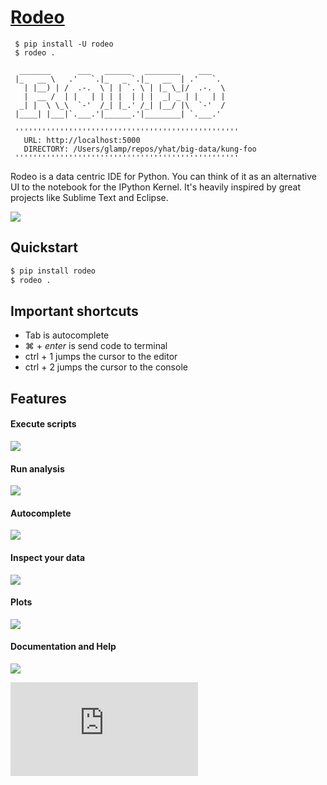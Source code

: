 # [Rodeo](http://blog.yhathq.com/posts/introducing-rodeo.html)
     $ pip install -U rodeo
     $ rodeo .
     
      _______      ___   ______   ________    ___
     |_   __ \   .'   `.|_   _ `.|_   __  | .'   `.
       | |__) | /  .-.  \ | | `. \ | |_ \_|/  .-.  \
       |  __ /  | |   | | | |  | | |  _| _ | |   | |
      _| |  \ \_\  `-'  /_| |_.' /_| |__/ |\  `-'  /
     |____| |___|`.___.'|______.'|________| `.___.'
     
     ''''''''''''''''''''''''''''''''''''''''''''''''''
       URL: http://localhost:5000
       DIRECTORY: /Users/glamp/repos/yhat/big-data/kung-foo
     ''''''''''''''''''''''''''''''''''''''''''''''''''

Rodeo is a data centric IDE for Python. You can think of it as an alternative 
UI to the notebook for the IPython Kernel. It's heavily inspired by great 
projects like Sublime Text and Eclipse.

![](https://raw.githubusercontent.com/yhat/rodeo/master/rodeo/static/img/Rodeo-Demo.gif)

## Quickstart
```bash
$ pip install rodeo 
$ rodeo .
```

## Important shortcuts
- Tab is autocomplete
- ⌘ + *enter* is send code to terminal
- ctrl + 1 jumps the cursor to the editor
- ctrl + 2 jumps the cursor to the console

## Features

#### Execute scripts
![](https://raw.githubusercontent.com/yhat/rodeo/master/rodeo/static/img/screenshot-files-with-output.png)
#### Run analysis
![](https://raw.githubusercontent.com/yhat/rodeo/master/rodeo/static/img/screenshot-mpl-complex.png)
#### Autocomplete
![](https://raw.githubusercontent.com/yhat/rodeo/master/rodeo/static/img/screenshot-autocomplete.png)
#### Inspect your data
![](https://raw.githubusercontent.com/yhat/rodeo/master/rodeo/static/img/screenshot-view-data.png)
#### Plots
![](https://raw.githubusercontent.com/yhat/rodeo/master/rodeo/static/img/screenshot-ggplot.png)
#### Documentation and Help
![](https://raw.githubusercontent.com/yhat/rodeo/master/rodeo/static/img/screenshot-help.png)


[![image](https://ga-beacon.appspot.com/UA-46996803-1/rodeo/README.md)](https://github.com/yhat/rodeo)
